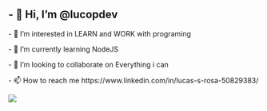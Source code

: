 <h2>- 👋 Hi, I’m <b>@lucopdev</b></h2>
<div style="display: inline_block">
<p>- 👀 I’m interested in LEARN and WORK with programing</p>
<p>- 🌱 I’m currently learning NodeJS</p>
<p>- 💞️ I’m looking to collaborate on Everything i can</p>
<p>- 📫 How to reach me https://www.linkedin.com/in/lucas-s-rosa-50829383/</p> 
</div>
<div style="display: inline_block" >
<img src="https://images.emojiterra.com/google/noto-emoji/v2.034/128px/1f468-1f4bb.png">
</div>

